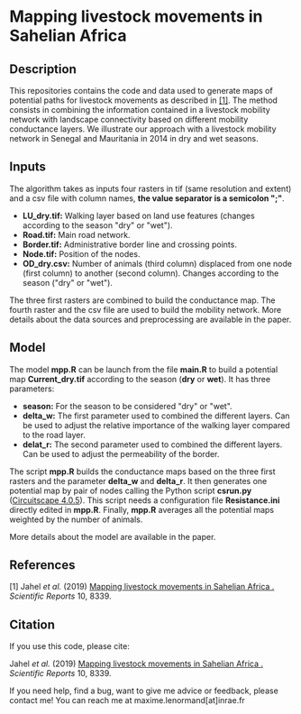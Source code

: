 Mapping livestock movements in Sahelian Africa 
========================================================================

## Description  

This repositories contains the code and data used to generate maps of potential paths for livestock movements as described in [[1]](https://www.nature.com/articles/s41598-020-65132-8). The method consists in combining the information contained in a livestock mobility network with landscape connectivity based on different mobility conductance layers. We illustrate our approach with a livestock mobility network in Senegal and Mauritania in 2014 in dry and wet seasons.               
## Inputs

The algorithm takes as inputs four rasters in tif (same resolution and extent) and a csv file with column names, **the value separator is a semicolon ";"**.  

* **LU_dry.tif:** Walking layer based on land use features (changes according to the season "dry" or "wet").
* **Road.tif:** Main road network.
* **Border.tif:** Administrative border line and crossing points.
* **Node.tif:** Position of the nodes.
* **OD_dry.csv:** Number of animals (third column) displaced from one node (first column) to another (second column). Changes according to the season ("dry" or "wet").

The three first rasters are combined to build the conductance map. The fourth raster and the csv file are used to build the mobility network. More details about the data sources and preprocessing are available in the paper.
   
## Model

The model **mpp.R** can be launch from the file **main.R** to build a potential map **Current_dry.tif** according to the season (**dry** or **wet**). It has three parameters:

* **season:** For the season to be considered "dry" or "wet".
* **delta_w:** The first parameter used to combined the different layers. Can be used to adjust the relative importance of the walking layer compared to the road layer.
* **delat_r:** The second parameter used to combined the different layers. Can be used to adjust the permeability of the border.

The script **mpp.R** builds the conductance maps based on the three first rasters and the parameter **delta_w** and **delta_r**. It then generates one potential map by pair of nodes calling the Python script **csrun.py** ([Circuitscape 4.0.5](https://pypi.org/project/Circuitscape/)). This script needs a configuration file **Resistance.ini** directly edited in **mpp.R**. Finally, **mpp.R** averages all the potential maps weighted by the number of animals. 
   
More details about the model are available in the paper.

## References

[1] Jahel *et al.* (2019) [Mapping livestock movements in Sahelian Africa .](https://www.nature.com/articles/s41598-020-65132-8) *Scientific Reports* 10, 8339.

## Citation

If you use this code, please cite:

Jahel *et al.* (2019) [Mapping livestock movements in Sahelian Africa .](https://www.nature.com/articles/s41598-020-65132-8) *Scientific Reports* 10, 8339.

If you need help, find a bug, want to give me advice or feedback, please contact me!
You can reach me at maxime.lenormand[at]inrae.fr
